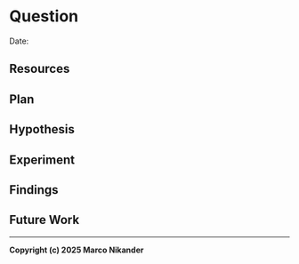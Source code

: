 # Question
<!-- What am I figuring out? -->



Date: 

## Resources
<!-- Where can I find relevant information? -->



## Plan
<!-- What do I want to do? -->



## Hypothesis
<!-- What do I think is going to happen? -->



## Experiment
<!-- What did I do? -->
<!-- How do you run the code? -->



## Findings
<!-- What did I learn? -->



## Future Work
<!-- Are there follow-up questions? -->
<!-- Can I create a concrete ticket/issue from this? -->



---
**Copyright (c) 2025 Marco Nikander**
